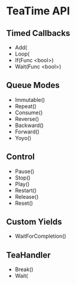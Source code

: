# TeaTime API

## Timed Callbacks

- Add(
- Loop(
- If(Func \<bool>)
- Wait(Func \<bool>)

## Queue Modes

- Immutable()
- Repeat()
- Consume()
- Reverse()
- Backward()
- Forward()
- Yoyo()

## Control

- Pause()
- Stop()
- Play()
- Restart()
- Release()
- Reset()

## Custom Yields

- WaitForCompletion()

## TeaHandler

- Break()
- Wait(
